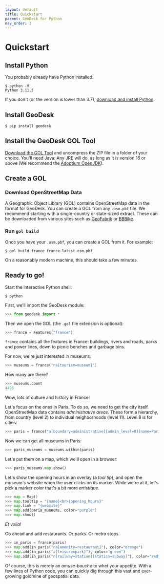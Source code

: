```yaml
---
layout: default
title: Quickstart
parent: GeoDesk for Python
nav_order: 1
---
```

# Quickstart

## Install Python

You probably already have Python installed:

```console
$ python -V
Python 3.11.5
```

If you don't (or the version is lower than 3.7), [download and install Python](https://www.python.org/downloads/).

## Install GeoDesk

```console
$ pip install geodesk
```

## Install the GeoDesk GOL Tool

[Download the GOL Tool](https://www.geodesk.com/download) and uncompress the ZIP file in a folder of your choice. You'll need Java: Any JRE will do, as long as it is version 16 or above (We recommend the [Adoptium OpenJDK](https://adoptium.net/)). 

## Create a GOL

### Download OpenStreetMap Data

A Geographic Object Library (GOL) contains OpenStreetMap data in the format for GeoDesk. You can create a GOL from any `.osm.pbf` file. We recommend starting with a single-country or state-sized extract. These can be downloaded from various sites such as [GeoFabrik](https://download.geofabrik.de/) or
  [BBBike](https://download.bbbike.org/osm/planet/sub-planet-daily/). 

### Run `gol build` 

Once you have your `.osm.pbf`, you can create a GOL from it. For example:

```console
$ gol build france france-latest.osm.pbf
```

On a reasonably modern machine, this should take a few minutes.

## Ready to go!

Start the interactive Python shell:

```console
$ python
```

First, we'll import the GeoDesk module:

```python
>>> from geodesk import *
```

Then we open the GOL (the `.gol` file extension is optional):

```python
>>> france = Features("france")
```

`france` contains all the features in France: buildings, rivers and roads, parks and power lines, down to picnic benches and garbage bins.

For now, we're just interested in museums:

```python
>>> museums = france("na[tourism=museum]")
```

How many are there?

```python
>>> museums.count
4495
```

Wow, lots of culture and history in France! 

Let's focus on the ones in Paris. To do so, we need to get the city itself. OpenStreetMap data contains *administrative areas*. These form a hierarchy, from country (level 2) to individual neighborhoods (level 11). Level 8 is for cities:

```python
>>> paris = france("a[boundary=administrative][admin_level=8][name=Paris]").one
```

Now we can get all museums in Paris:

```python
>>> paris_museums = museums.within(paris)
```

Let's put them on a map, which we'll open in a browser:

```python
>>> paris_museums.map.show()
```

Let's show the opening hours in an overlay (a *tool tip*), and open the museum's website when the user clicks on its marker. While we're at it, let's pick a marker color that's a bit more *artistique*.

```python
>>> map = Map()
>>> map.tooltip = "{name}<br>{opening_hours}"
>>> map.link = "{website}"
>>> map.add(paris_museums, color="purple")
>>> map.show()
```

*Et voila!*

Go ahead and add restaurants. Or parks. Or metro stops. 

```python
>>> in_paris = france(paris)
>>> map.add(in_paris("na[amenity=restaurant]"), color="orange")
>>> map.add(in_paris("a[leisure=park]"), color="green")
>>> map.add(in_paris("n[railway=station][station=subway]"), color="red")
```

Of course, this is merely an *amuse-bouche* to whet your appetite. With a few lines of Python code, you can quickly dig through this vast and ever-growing goldmine of geospatial data. 



